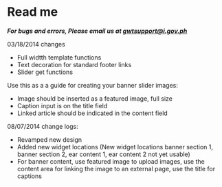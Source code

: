 Read me
===

***For bugs and errors, Please email us at gwtsupport@i.gov.ph***

03/18/2014 changes
* Full widtth template functions
* Text decoration for standard footer links
* Slider get functions

Use this as a a guide for creating your banner slider images:
* Image should be inserted as a featured image, full size
* Caption input is on the title field
* Linked article should be indicated in the content field

08/07/2014 change logs:
* Revamped new design
* Added new widget locations (New widget locations banner section 1, banner section 2, ear content 1, ear content 2 not yet usable)
* For banner content, use featured image to upload images, use the content area for linking the image to an external page, use the title for captions